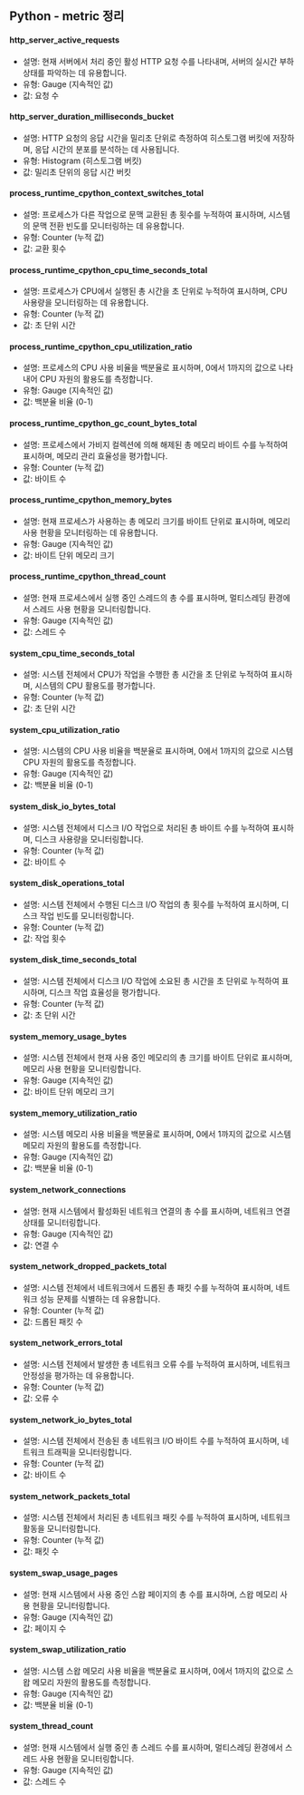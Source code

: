 ## Python - metric 정리

#### http_server_active_requests
- 설명: 현재 서버에서 처리 중인 활성 HTTP 요청 수를 나타내며, 서버의 실시간 부하 상태를 파악하는 데 유용합니다.
- 유형: Gauge (지속적인 값)
- 값: 요청 수

#### http_server_duration_milliseconds_bucket
- 설명: HTTP 요청의 응답 시간을 밀리초 단위로 측정하여 히스토그램 버킷에 저장하며, 응답 시간의 분포를 분석하는 데 사용됩니다.
- 유형: Histogram (히스토그램 버킷)
- 값: 밀리초 단위의 응답 시간 버킷

#### process_runtime_cpython_context_switches_total
- 설명: 프로세스가 다른 작업으로 문맥 교환된 총 횟수를 누적하여 표시하며, 시스템의 문맥 전환 빈도를 모니터링하는 데 유용합니다.
- 유형: Counter (누적 값)
- 값: 교환 횟수

#### process_runtime_cpython_cpu_time_seconds_total
- 설명: 프로세스가 CPU에서 실행된 총 시간을 초 단위로 누적하여 표시하며, CPU 사용량을 모니터링하는 데 유용합니다.
- 유형: Counter (누적 값)
- 값: 초 단위 시간

#### process_runtime_cpython_cpu_utilization_ratio
- 설명: 프로세스의 CPU 사용 비율을 백분율로 표시하며, 0에서 1까지의 값으로 나타내어 CPU 자원의 활용도를 측정합니다.
- 유형: Gauge (지속적인 값)
- 값: 백분율 비율 (0-1)

#### process_runtime_cpython_gc_count_bytes_total
- 설명: 프로세스에서 가비지 컬렉션에 의해 해제된 총 메모리 바이트 수를 누적하여 표시하며, 메모리 관리 효율성을 평가합니다.
- 유형: Counter (누적 값)
- 값: 바이트 수

#### process_runtime_cpython_memory_bytes
- 설명: 현재 프로세스가 사용하는 총 메모리 크기를 바이트 단위로 표시하며, 메모리 사용 현황을 모니터링하는 데 유용합니다.
- 유형: Gauge (지속적인 값)
- 값: 바이트 단위 메모리 크기

#### process_runtime_cpython_thread_count
- 설명: 현재 프로세스에서 실행 중인 스레드의 총 수를 표시하며, 멀티스레딩 환경에서 스레드 사용 현황을 모니터링합니다.
- 유형: Gauge (지속적인 값)
- 값: 스레드 수

#### system_cpu_time_seconds_total
- 설명: 시스템 전체에서 CPU가 작업을 수행한 총 시간을 초 단위로 누적하여 표시하며, 시스템의 CPU 활용도를 평가합니다.
- 유형: Counter (누적 값)
- 값: 초 단위 시간

#### system_cpu_utilization_ratio
- 설명: 시스템의 CPU 사용 비율을 백분율로 표시하며, 0에서 1까지의 값으로 시스템 CPU 자원의 활용도를 측정합니다.
- 유형: Gauge (지속적인 값)
- 값: 백분율 비율 (0-1)

#### system_disk_io_bytes_total
- 설명: 시스템 전체에서 디스크 I/O 작업으로 처리된 총 바이트 수를 누적하여 표시하며, 디스크 사용량을 모니터링합니다.
- 유형: Counter (누적 값)
- 값: 바이트 수

#### system_disk_operations_total
- 설명: 시스템 전체에서 수행된 디스크 I/O 작업의 총 횟수를 누적하여 표시하며, 디스크 작업 빈도를 모니터링합니다.
- 유형: Counter (누적 값)
- 값: 작업 횟수

#### system_disk_time_seconds_total
- 설명: 시스템 전체에서 디스크 I/O 작업에 소요된 총 시간을 초 단위로 누적하여 표시하며, 디스크 작업 효율성을 평가합니다.
- 유형: Counter (누적 값)
- 값: 초 단위 시간

#### system_memory_usage_bytes
- 설명: 시스템 전체에서 현재 사용 중인 메모리의 총 크기를 바이트 단위로 표시하며, 메모리 사용 현황을 모니터링합니다.
- 유형: Gauge (지속적인 값)
- 값: 바이트 단위 메모리 크기

#### system_memory_utilization_ratio
- 설명: 시스템 메모리 사용 비율을 백분율로 표시하며, 0에서 1까지의 값으로 시스템 메모리 자원의 활용도를 측정합니다.
- 유형: Gauge (지속적인 값)
- 값: 백분율 비율 (0-1)

#### system_network_connections
- 설명: 현재 시스템에서 활성화된 네트워크 연결의 총 수를 표시하며, 네트워크 연결 상태를 모니터링합니다.
- 유형: Gauge (지속적인 값)
- 값: 연결 수
#### system_network_dropped_packets_total
- 설명: 시스템 전체에서 네트워크에서 드롭된 총 패킷 수를 누적하여 표시하며, 네트워크 성능 문제를 식별하는 데 유용합니다.
- 유형: Counter (누적 값)
- 값: 드롭된 패킷 수
#### system_network_errors_total
- 설명: 시스템 전체에서 발생한 총 네트워크 오류 수를 누적하여 표시하며, 네트워크 안정성을 평가하는 데 유용합니다.
- 유형: Counter (누적 값)
- 값: 오류 수

#### system_network_io_bytes_total
- 설명: 시스템 전체에서 전송된 총 네트워크 I/O 바이트 수를 누적하여 표시하며, 네트워크 트래픽을 모니터링합니다.
- 유형: Counter (누적 값)
- 값: 바이트 수

#### system_network_packets_total
- 설명: 시스템 전체에서 처리된 총 네트워크 패킷 수를 누적하여 표시하며, 네트워크 활동을 모니터링합니다.
- 유형: Counter (누적 값)
- 값: 패킷 수

#### system_swap_usage_pages
- 설명: 현재 시스템에서 사용 중인 스왑 페이지의 총 수를 표시하며, 스왑 메모리 사용 현황을 모니터링합니다.
- 유형: Gauge (지속적인 값)
- 값: 페이지 수

#### system_swap_utilization_ratio
- 설명: 시스템 스왑 메모리 사용 비율을 백분율로 표시하며, 0에서 1까지의 값으로 스왑 메모리 자원의 활용도를 측정합니다.
- 유형: Gauge (지속적인 값)
- 값: 백분율 비율 (0-1)

#### system_thread_count
- 설명: 현재 시스템에서 실행 중인 총 스레드 수를 표시하며, 멀티스레딩 환경에서 스레드 사용 현황을 모니터링합니다.
- 유형: Gauge (지속적인 값)
- 값: 스레드 수